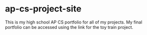 # ap-cs-project-site
This is my high school AP CS portfolio for all of my projects.
My final portfolio can be accessed using the link for the toy train project.
